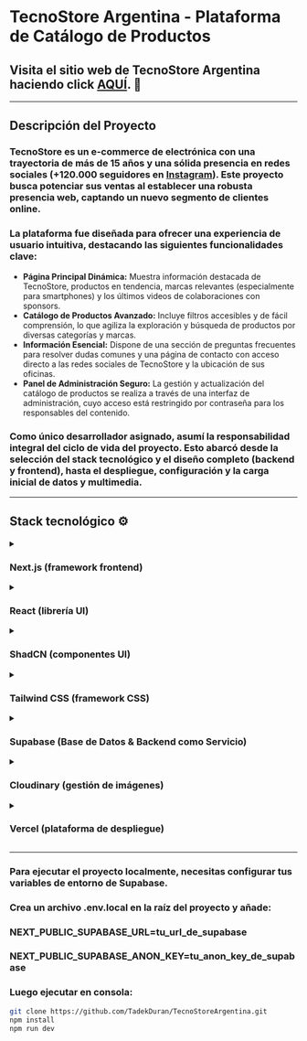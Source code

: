 # TecnoStore Argentina - Plataforma de Catálogo de Productos
## Visita el sitio web de TecnoStore Argentina haciendo click [AQUÍ](https://www.tecnostorearg.com/). 🚀
---
## Descripción del Proyecto
### TecnoStore es un e-commerce de electrónica con una trayectoria de más de 15 años y una sólida presencia en redes sociales (+120.000 seguidores en [Instagram](https://www.instagram.com/tecnostorearg/)). Este proyecto busca potenciar sus ventas al establecer una robusta presencia web, captando un nuevo segmento de clientes online.
### La plataforma fue diseñada para ofrecer una experiencia de usuario intuitiva, destacando las siguientes funcionalidades clave:
* **Página Principal Dinámica:** Muestra información destacada de TecnoStore, productos en tendencia, marcas relevantes (especialmente para smartphones) y los últimos videos de colaboraciones con sponsors.
* **Catálogo de Productos Avanzado:** Incluye filtros accesibles y de fácil comprensión, lo que agiliza la exploración y búsqueda de productos por diversas categorías y marcas.
* **Información Esencial:** Dispone de una sección de preguntas frecuentes para resolver dudas comunes y una página de contacto con acceso directo a las redes sociales de TecnoStore y la ubicación de sus oficinas.
* **Panel de Administración Seguro:** La gestión y actualización del catálogo de productos se realiza a través de una interfaz de administración, cuyo acceso está restringido por contraseña para los responsables del contenido.
### Como único desarrollador asignado, asumí la responsabilidad integral del ciclo de vida del proyecto. Esto abarcó desde la selección del stack tecnológico y el diseño completo (backend y frontend), hasta el despliegue, configuración y la carga inicial de datos y multimedia.
---
## Stack tecnológico ⚙️
<details>
  <summary><h3>Next.js (framework frontend)</h3></summary>
  <h4>Por su capacidad de renderizado del lado del servidor, optimizando el rendimiento y SEO del sitio, asegurando una carga rápida de páginas y datos.</h4>
</details>
<details>
  <summary><h3>React (librería UI)</h3></summary>
  <h4>Por su arquitectura de componentes reutilizables, agilizando el desarrollo y favoreciendo la reutilización de bloques, mejorando la estructura del código.</h4>
</details>
<details>
  <summary><h3>ShadCN (componentes UI)</h3></summary>
  <h4>Por su atractivo visual y fácil configuración, además de la flexible personalización y uso de sus componentes.</h4>
</details>
<details>
  <summary><h3>Tailwind CSS (framework CSS)</h3></summary>
  <h4>Por su facilidad de uso y personalización de variables reutilizables, agilizando el diseño responsivo y moderno para cada parte del sitio.</h4>
</details>
<details>
  <summary><h3>Supabase (Base de Datos & Backend como Servicio)</h3></summary>
  <h4>Por su capacidad de ofrecer base de datos relacional con APIs en tiempo real, permitiéndome enfocarme en la presentación y rendimiento del frontend.</h4>
</details>
<details>
  <summary><h3>Cloudinary (gestión de imágenes)</h3></summary>
  <h4>Por su gestión y optimización de imágenes, además de la facilidad de uso de los archivos a través de enlaces, permitiendo una fácil integración con los componentes Image de Next.js.</h4>
</details>
<details>
  <summary><h3>Vercel (plataforma de despliegue)</h3></summary>
  <h4>Por su integración nativa con Next.js, garantizando un despliegue rápido que me permitió facilitar la entrega y garantizar el mantenimiento contínuo del sitio.</h4>
</details>

---
### Para ejecutar el proyecto localmente, necesitas configurar tus variables de entorno de Supabase.
### Crea un archivo .env.local en la raíz del proyecto y añade:
### NEXT_PUBLIC_SUPABASE_URL=tu_url_de_supabase
### NEXT_PUBLIC_SUPABASE_ANON_KEY=tu_anon_key_de_supabase
### Luego ejecutar en consola:
```bash
git clone https://github.com/TadekDuran/TecnoStoreArgentina.git
npm install
npm run dev
```
